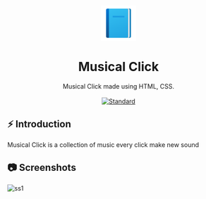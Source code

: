 <p align="center">
    <img alt="" height="80" src="./images/add-read.png">
  </a>
</p>
<h1 align="center">Musical Click</h1>

<div align="center">
  Musical Click made using HTML, CSS.
</div>

<br />

<div align="center">
  <!-- Standard -->
  <a href="https://standardjs.com">
    <img src="https://img.shields.io/badge/code%20style-standard-brightgreen.svg?style=flat-square"
      alt="Standard" />
  </a>
</div>

## ⚡️  Introduction
Musical Click is a collection of music every click make new sound

## 📷 Screenshots

![ss1]()


